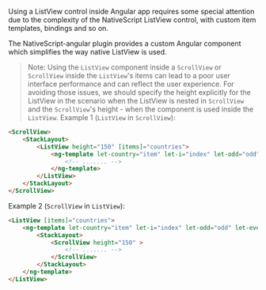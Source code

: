 Using a ListView control inside Angular app requires some special attention due to the complexity of the NativeScript ListView control, with custom item templates, bindings and so on. 

The NativeScript-angular plugin provides a custom Angular component which simplifies the way native ListView is used. 

> Note: Using the `ListView` component inside a `ScrollView` or `ScrollView` inside the `ListView`'s items can lead to a poor user interface performance and can reflect the user experience. For avoiding those issues, we should specify the height explicitly for the ListView in the scenario when the ListView is nested in `ScrollView` and the `ScrollView`'s height - when the component is used inside the `ListView`. 
Example 1 (`ListView` in `ScrollView`): 
```HTML
<ScrollView>
    <StackLayout>
        <ListView height="150" [items]="countries">
            <ng-template let-country="item" let-i="index" let-odd="odd" let-even="even">
                <!-- ....... -->
            </ng-template>
        </ListView>
    </StackLayout>
</ScrollView>
```
Example 2 (`ScrollView` in `ListView`): 
```HTML
<ListView [items]="countries">
    <ng-template let-country="item" let-i="index" let-odd="odd" let-even="even">
        <StackLayout>
            <ScrollView height="150" >
                <!-- ....... -->
            </ScrollView>
        </StackLayout>
    </ng-template>
</ListView>
```
